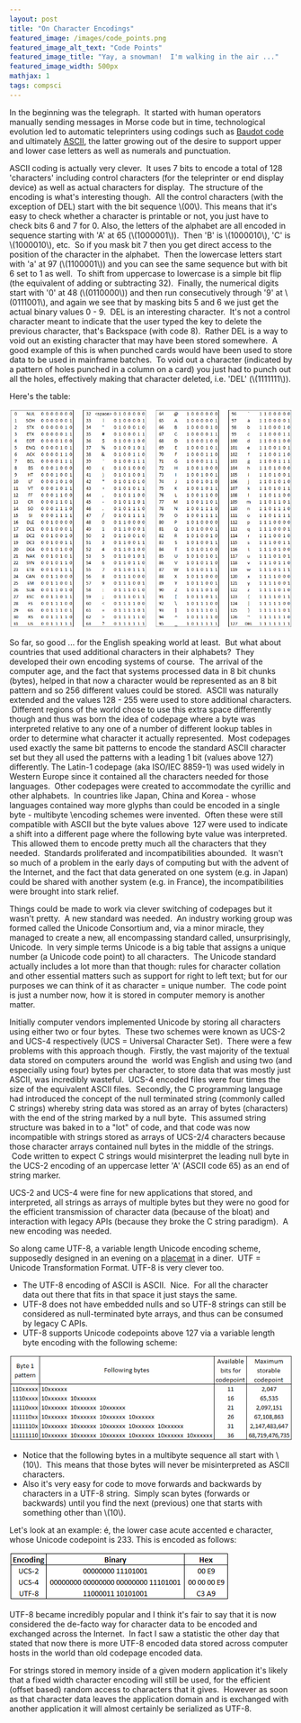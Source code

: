```yaml
---
layout: post
title: "On Character Encodings"
featured_image: /images/code_points.png
featured_image_alt_text: "Code Points"
featured_image_title: "Yay, a snowman!  I'm walking in the air ..."
featured_image_width: 500px
mathjax: 1
tags: compsci
---
```


In the beginning was the telegraph.  It started with human operators manually sending messages in Morse code but in
time, technological evolution led to automatic teleprinters using codings such as
[Baudot code](http://en.wikipedia.org/wiki/Baudot_code) and ultimately [ASCII](http://en.wikipedia.org/wiki/ASCII), the
latter growing out of the desire to support upper and lower case letters as well as numerals and punctuation.

ASCII coding is actually very clever.  It uses 7 bits to encode a total of 128 'characters' including control characters
(for the teleprinter or end display device) as well as actual characters for display.  The structure of the encoding is
what's interesting though.  All the control characters (with the exception of DEL) start with the bit sequence \\(00\\).
This means that it's easy to check whether a character is printable or not, you just have to check bits 6 and 7 for 0.
Also, the letters of the alphabet are all encoded in sequence starting with 'A' at 65 (\\(1000001\\)).  Then 'B' is
\\(1000010\\), 'C' is \\(1000010\\), etc.  So if you mask bit 7 then you get direct access to the position of the
character in the alphabet.  Then the lowercase letters start with 'a' at 97 (\\(1100001\\)) and you can see the same
sequence but with bit 6 set to 1 as well.  To shift from uppercase to lowercase is a simple bit flip (the equivalent of
adding or subtracting 32).  Finally, the numerical digits start with '0' at 48 (\\(0110000\\)) and then run
consecutively through '9' at \\(0111001\\), and again we see that by masking bits 5 and 6 we just get the actual binary
values 0 - 9.  DEL is an interesting character.  It's not a control character meant to indicate that the user typed the
key to delete the previous character, that's Backspace (with code 8).  Rather DEL is a way to void out an existing
character that may have been stored somewhere.  A good example of this is when punched cards would have been used to
store data to be used in mainframe batches.  To void out a character (indicated by a pattern of holes punched in a
column on a card) you just had to punch out all the holes, effectively making that character deleted, i.e. 'DEL'
(\\(1111111\\)).

Here's the table:

[![ASCII Table](/images/ascii.png)](/images/ascii.png)

So far, so good ... for the English speaking world at least.  But what about countries that used additional characters
in their alphabets?  They developed their own encoding systems of course.  The arrival of the computer age, and the fact
that systems processed data in 8 bit chunks (bytes), helped in that now a character would be represented as an 8 bit
pattern and so 256 different values could be stored.  ASCII was naturally extended and the values 128 - 255 were used to
store additional characters.  Different regions of the world chose to use this extra space differently though and thus
was born the idea of codepage where a byte was interpreted relative to any one of a number of different lookup tables in
order to determine what character it actually represented.  Most codepages used exactly the same bit patterns to encode
the standard ASCII character set but they all used the patterns with a leading 1 bit (values above 127) differently.
The Latin-1 codepage (aka ISO/IEC 8859-1) was used widely in Western Europe since it contained all the characters needed
for those languages.  Other codepages were created to accommodate the cyrillic and other alphabets.  In countries like
Japan, China and Korea - whose languages contained way more glyphs than could be encoded in a single byte - multibyte
\encoding schemes were invented.  Often these were still compatible with ASCII but the byte values above  127 were used
to indicate a shift into a different page where the following byte value was interpreted.  This allowed them to encode
pretty much all the characters that they needed.  Standards proliferated and incompatibilities abounded.  It wasn't so
much of a problem in the early days of computing but with the advent of the Internet, and the fact that data generated
on one system (e.g. in Japan) could be shared with another system (e.g. in France), the incompatibilities were brought
into stark relief.

Things could be made to work via clever switching of codepages but it wasn't pretty.  A new standard was needed.  An
industry working group was formed called the Unicode Consortium and, via a minor miracle, they managed to create a new,
all encompassing standard called, unsurprisingly, Unicode.  In very simple terms Unicode is a big table that assigns a
unique number (a Unicode code point) to all characters.  The Unicode standard actually includes a lot more than that
though: rules for character collation and other essential matters such as support for right to left text; but for our
purposes we can think of it as character = unique number.  The code point is just a number now, how it is stored in
computer memory is another matter.

Initially computer vendors implemented Unicode by storing all characters using either two or four bytes.  These two
schemes were known as UCS-2 and UCS-4 respectively (UCS = Universal Character Set).  There were a few problems with this
approach though.  Firstly, the vast majority of the textual data stored on computers around the  world was English and
using two (and especially using four) bytes per character, to store data that was mostly just ASCII, was incredibly
wasteful.  UCS-4 encoded files were four times the size of the equivalent ASCII files.  Secondly, the C programming
language had introduced the concept of the null terminated string (commonly called C strings) whereby string data was
stored as an array of bytes (characters) with the end of the string marked by a null byte.  This assumed string
structure was baked in to a "lot" of code, and that code was now incompatible with strings stored as arrays of UCS-2/4
characters because those character arrays contained null bytes in the middle of the strings.  Code written to expect C
strings would misinterpret the leading null byte in the UCS-2 encoding of an uppercase letter 'A' (ASCII code 65) as an
end of string marker.

UCS-2 and UCS-4 were fine for new applications that stored, and interpreted, all strings as arrays of multiple bytes but
they were no good for the efficient transmission of character data (because of the bloat) and interaction with legacy
APIs (because they broke the C string paradigm).  A new encoding was needed.

So along came UTF-8, a variable length Unicode encoding scheme, supposedly designed in an evening on a
[placemat](https://www.cl.cam.ac.uk/~mgk25/ucs/utf-8-history.txt) in a diner.  UTF = Unicode Transformation Format.
UTF-8 is very clever too.

* The UTF-8 encoding of ASCII is ASCII.  Nice.  For all the character data out there that fits in that space it just
  stays the same.
* UTF-8 does not have embedded nulls and so UTF-8 strings can still be considered as null-terminated byte arrays, and
  thus can be consumed by legacy C APIs.
* UTF-8 supports Unicode codepoints above 127 via a variable length byte encoding with the following scheme:

[![UTF-8 Encoding](/images/utf8_encoding.png)](/images/utf8_encoding.png)

* Notice that the following bytes in a multibyte sequence all start with \\(10\\).  This means that those bytes will
  never be misinterpreted as ASCII characters.
* Also it's very easy for code to move forwards and backwards by characters in a UTF-8 string.  Simply scan bytes
(forwards or backwards) until you find the next (previous) one that starts with something other than \\(10\\).

Let's look at an example: &#0233;, the lower case acute accented e character, whose Unicode codepoint is 233.  This is
encoded as follows:

[![e acute encodings](/images/e_acute_encodings.png)](/images/e_acute_encodings.png)

UTF-8 became incredibly popular and I think it's fair to say that it is now considered the de-facto way for character
data to be encoded and exchanged across the Internet.  In fact I saw a statistic the other day that stated that now
there is more UTF-8 encoded data stored across computer hosts in the world than old codepage encoded data.

For strings stored in memory inside of a given modern application it's likely that a fixed width character encoding will
still be used, for the efficient (offset based) random access to characters that it gives.  However as soon as that
character data leaves the application domain and is exchanged with another application it will almost certainly be
serialized as UTF-8.
